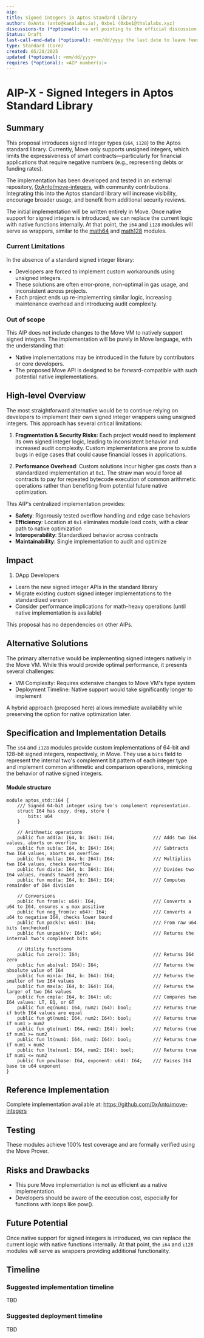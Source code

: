 ```yaml
---
aip: 
title: Signed Integers in Aptos Standard Library
author: 0xAnto (anto@kanalabs.io), 0xbe1 (0xbe1@thalalabs.xyz)
discussions-to (*optional): <a url pointing to the official discussion thread>
Status: Draft
last-call-end-date (*optional): <mm/dd/yyyy the last date to leave feedbacks and reviews>
type: Standard (Core)
created: 05/28/2025
updated (*optional): <mm/dd/yyyy>
requires (*optional): <AIP number(s)>
---
```


# AIP-X - Signed Integers in Aptos Standard Library

## Summary

This proposal introduces signed integer types (`i64`, `i128`) to the Aptos standard library. Currently, Move only supports unsigned integers, which limits the expressiveness of smart contracts—particularly for financial applications that require negative numbers (e.g., representing debts or funding rates).

The implementation has been developed and tested in an external repository, [0xAnto/move-integers](https://github.com/0xAnto/move-integers), with community contributions. Integrating this into the Aptos standard library will increase visibility, encourage broader usage, and benefit from additional security reviews.

The initial implementation will be written entirely in Move. Once native support for signed integers is introduced, we can replace the current logic with native functions internally. At that point, the `i64` and `i128` modules will serve as wrappers, similar to the [math64](https://github.com/aptos-labs/aptos-core/blob/main/aptos-move/framework/aptos-stdlib/sources/math64.move) and [math128](https://github.com/aptos-labs/aptos-core/blob/main/aptos-move/framework/aptos-stdlib/sources/math128.move) modules.

### Current Limitations

In the absence of a standard signed integer library:
- Developers are forced to implement custom workarounds using unsigned integers.
- These solutions are often error-prone, non-optimal in gas usage, and inconsistent across projects.
- Each project ends up re-implementing similar logic, increasing maintenance overhead and introducing audit complexity.


### Out of scope

This AIP does not include changes to the Move VM to natively support signed integers. The implementation will be purely in Move language, with the understanding that:
- Native implementations may be introduced in the future by contributors or core developers.
- The proposed Move API is designed to be forward-compatible with such potential native implementations.

## High-level Overview

The most straightforward alternative would be to continue relying on developers to implement their own signed integer wrappers using unsigned integers. This approach has several critical limitations:

1. **Fragmentation & Security Risks**: Each project would need to implement its own signed integer logic, leading to inconsistent behavior and increased audit complexity. Custom implementations are prone to subtle bugs in edge cases that could cause financial losses in applications.

2. **Performance Overhead**: Custom solutions incur higher gas costs than a standardized implementation at `0x1`. The straw man would force all contracts to pay for repeated bytecode execution of common arithmetic operations rather than benefiting from potential future native optimization.

This AIP's centralized implementation provides:
- **Safety**: Rigorously tested overflow handling and edge case behaviors
- **Efficiency**: Location at `0x1` eliminates module load costs, with a clear path to native optimization
- **Interoperability**: Standardized behavior across contracts
- **Maintainability**: Single implementation to audit and optimize

## Impact

1. DApp Developers

- Learn the new signed integer APIs in the standard library
- Migrate existing custom signed integer implementations to the standardized version
- Consider performance implications for math-heavy operations (until native implementation is available)

This proposal has no dependencies on other AIPs.

## Alternative Solutions

The primary alternative would be implementing signed integers natively in the Move VM. While this would provide optimal performance, it presents several challenges:

- VM Complexity: Requires extensive changes to Move VM's type system
- Deployment Timeline: Native support would take significantly longer to implement

A hybrid approach (proposed here) allows immediate availability while preserving the option for native optimization later.

## Specification and Implementation Details

The `i64` and `i128` modules provide custom implementations of 64-bit and 128-bit signed integers, respectively, in Move. They use a `bits` field to represent the internal two's complement bit pattern of each integer type and implement common arithmetic and comparison operations, mimicking the behavior of native signed integers.

#### Module structure
```
module aptos_std::i64 {
    /// Signed 64-bit integer using two's complement representation.
    struct I64 has copy, drop, store {
        bits: u64
    }

    // Arithmetic operations
    public fun add(a: I64, b: I64): I64;              /// Adds two I64 values, aborts on overflow
    public fun sub(a: I64, b: I64): I64;              /// Subtracts two I64 values, aborts on overflow
    public fun mul(a: I64, b: I64): I64;              /// Multiplies two I64 values, checks overflow
    public fun div(a: I64, b: I64): I64;              /// Divides two I64 values, rounds toward zero
    public fun mod(a: I64, b: I64): I64;              /// Computes remainder of I64 division

    // Conversions    
    public fun from(v: u64): I64;                     /// Converts a u64 to I64, ensures v ≤ max positive
    public fun neg_from(v: u64): I64;                 /// Converts a u64 to negative I64, checks lower bound
    public fun pack(v: u64): I64;                     /// From raw u64 bits (unchecked)
    public fun unpack(v: I64): u64;                   /// Returns the internal two's complement bits

    // Utility functions      
    public fun zero(): I64;                           /// Returns I64 zero
    public fun abs(val: I64): I64;                    /// Returns the absolute value of I64
    public fun min(a: I64, b: I64): I64;              /// Returns the smaller of two I64 values
    public fun max(a: I64, b: I64): I64;              /// Returns the larger of two I64 values
    public fun cmp(a: I64, b: I64): u8;               /// Compares two I64 values: LT, EQ, or GT
    public fun eq(num1: I64, num2: I64): bool;        /// Returns true if both I64 values are equal
    public fun gt(num1: I64, num2: I64): bool;        /// Returns true if num1 > num2
    public fun gte(num1: I64, num2: I64): bool;       /// Returns true if num1 >= num2
    public fun lt(num1: I64, num2: I64): bool;        /// Returns true if num1 < num2
    public fun lte(num1: I64, num2: I64): bool;       /// Returns true if num1 <= num2
    public fun pow(base: I64, exponent: u64): I64;    /// Raises I64 base to u64 exponent
}
```

## Reference Implementation

Complete implementation available at: https://github.com/0xAnto/move-integers

## Testing 

These modules achieve 100% test coverage and are formally verified using the Move Prover.

## Risks and Drawbacks

- This pure Move implementation is not as efficient as a native implementation.
- Developers should be aware of the execution cost, especially for functions with loops like pow().

## Future Potential

Once native support for signed integers is introduced, we can replace the current logic with native functions internally. At that point, the `i64` and `i128` modules will serve as wrappers providing additional functionality.

## Timeline

### Suggested implementation timeline
TBD

### Suggested deployment timeline
TBD